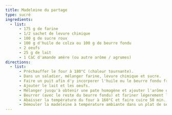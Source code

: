```yaml
---
title: Madeleine du partage
type: sucré
ingredients:
  - list:
      - 175 g de farine
      - 1/2 sachet de levure chimique
      - 100 g de sucre roux
      - 100 g d'huile de colza ou 100 g de beurre fondu
      - 2 oeufs
      - 25 g de lait
      - 1 CàC d'amande amère (ou autre arôme / agrumes)
directions:
  - list:
      - Préchauffer le four à 180°C (chaleur tournante).
      - Dans un saladier, mélanger farine, levure chimique et sucre.
      - Faire un puit afin d'y incorporer l'huile ou le beurre fondu froid.
      - Ajouter le lait et les oeufs.
      - Mélanger jusqu'à obtenir une pate homogène et ajouter l'arôme d'amande amère.
      - Beurrer (avec le reste du beurre fondu) et fariner légerement le moule à madeleine du partage.  Y verser le contenu de la pâte.
      - Abaisser la température du four à 160°C et faire cuire 50 min. En fin de cuisson, four éteint, remonter le moule pour éviter le mi-cuit dans la bosse de la madeleine.
      - Démouler la madeleine à température ambiante dans un plat de service.
---
```

